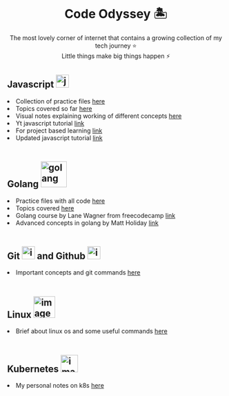 <h1 align="center">Code Odyssey 🏝️</h1>

<p align="center">The most lovely corner of internet that contains a growing collection of my tech journey ⭐️ <br> Little things make big things happen ⚡️</p>

<h2>Javascript <img width="30" height="30" alt="javascript" src="https://github.com/user-attachments/assets/f31c8ee2-16c6-4004-a84f-ed7c263defd8" /></h2>

<li>Collection of practice files <a href="https://github.com/neelkumar01/code-odyssey/tree/main/Javascript/files">here</a></li>
<li>Topics covered so far <a href="https://github.com/neelkumar01/code-odyssey/blob/main/Javascript/README.md">here</a></li>
<li>Visual notes explaining working of different concepts <a href="https://github.com/neelkumar01/code-odyssey/tree/main/Javascript/fundamentals">here</a></li>
<li>Yt javascript tutorial <a href="https://youtube.com/@harshitvashisth?si=uRFElQKQFKuy9QTj">link</a></li>
<li>For project based learning <a href="https://youtube.com/@javascriptmastery?si=kFS4o7oMfebpwvFF">link</a></li>
<li>Updated javascript tutorial <a href="https://javascript.info/">link</a></li>

<br>
<h2>Golang <img width="60" height="60" alt="golang" src="https://github.com/user-attachments/assets/6eff5195-be36-4cea-8f39-dbf2b1011542" /></h2>
<li>Practice files with all code <a href="https://github.com/neelkumar01/code-odyssey/tree/main/Golang/files">here</a></li>
<li>Topics covered <a href="https://github.com/neelkumar01/code-odyssey/blob/main/Golang/README.md">here</a></li>
<li>Golang course by Lane Wagner from freecodecamp <a href="https://youtu.be/un6ZyFkqFKo?si=PX0O8PiBWLX0Q9I-">link</a></li>
<li>Advanced concepts in golang by Matt Holiday <a href="https://github.com/matt4biz/go-class-slides/blob/trunk/xmas-2020/README.md">link</a></li>

<br>
<h2>Git <img width="30" height="30" alt="image" src="https://github.com/user-attachments/assets/74aff18d-e9b3-4f7f-922f-5b2db8f2c22f" />
 and Github <img width="30" height="30" alt="image" src="https://github.com/user-attachments/assets/1a452767-ab98-4839-ac97-130e30bdb1fa" />
</h2>
<li>Important concepts and git commands <a href="https://github.com/neelkumar01/code-odyssey/tree/main/git">here</a></li>

<br>
<h2>Linux <img width="50" height="50" alt="image" src="https://github.com/user-attachments/assets/97810118-3a39-490b-802f-c1c77208ff67" />
</h2> 
<li>Brief about linux os and some useful commands <a href="https://github.com/neelkumar01/code-odyssey/tree/main/linux">here</a></li>

<br>
<h2>Kubernetes <img width="40" height="40" alt="image" src="https://github.com/user-attachments/assets/de944b12-84fd-4480-aad3-481d32b39da5" /></h2>
<li>My personal notes on k8s <a href="https://github.com/neelkumar01/code-odyssey/tree/main/kubernetes">here</a></li>

